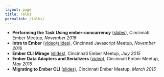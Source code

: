 ```yaml
---
layout: page
title: Talks
permalink: /talks/
---
```


- __Performing the Task Using ember-concurrency__ ([slides](https://slides.com/jimmay5469/ember-concurrency)), Cincinnati Ember Meetup, _November 2016_
- __Intro to Ember__ ([video](https://www.youtube.com/watch?v=-cAv-Q4v3P8)/[slides](https://slides.com/jimmay5469/intro-to-ember)), Cincinnati Javascript Meetup, _November 2016_
- __Ember CLI Mirage__ ([slides](https://slides.com/jimmay5469/ember-cli-mirage)), Cincinnati Ember Meetup, _July 2015_
- __Ember Data Adapters and Serializers__ ([video](https://www.youtube.com/watch?v=kX8MJbGbvCc)), Cincinnati Ember Meetup, _May 2015_
- __Migrating to Ember CLI__ ([slides](https://slides.com/jimmay5469/migrating-to-ember-cli)), Cincinnati Ember Meetup, _March 2015_
